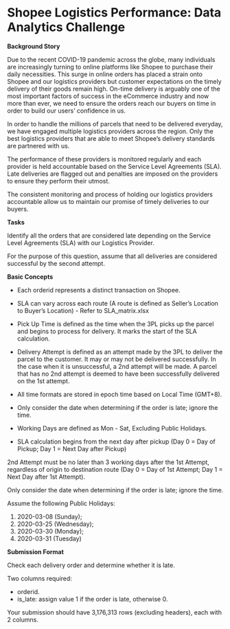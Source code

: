 # Shopee Logistics Performance: Data Analytics Challenge

**Background Story**

Due to the recent COVID-19 pandemic across the globe, many individuals are increasingly turning to online platforms like Shopee to purchase their daily necessities. This surge in online orders has placed a strain onto Shopee and our logistics providers but customer expectations on the timely delivery of their goods remain high. On-time delivery is arguably one of the most important factors of success in the eCommerce industry and now more than ever, we need to ensure the orders reach our buyers on time in order to build our users’ confidence in us.

In order to handle the millions of parcels that need to be delivered everyday, we have engaged multiple logistics providers across the region. Only the best logistics providers that are able to meet Shopee’s delivery standards are partnered with us.

The performance of these providers is monitored regularly and each provider is held accountable based on the Service Level Agreements (SLA). Late deliveries are flagged out and penalties are imposed on the providers to ensure they perform their utmost.

The consistent monitoring and process of holding our logistics providers accountable allow us to maintain our promise of timely deliveries to our buyers.

**Tasks**

Identify all the orders that are considered late depending on the Service Level Agreements (SLA) with our Logistics Provider.

For the purpose of this question, assume that all deliveries are considered successful by the second attempt.

**Basic Concepts**

- Each orderid represents a distinct transaction on Shopee.

- SLA can vary across each route (A route is defined as Seller’s Location to Buyer’s Location) - Refer to SLA_matrix.xlsx

- Pick Up Time is defined as the time when the 3PL picks up the parcel and begins to process for delivery. It marks the start of the SLA calculation.

- Delivery Attempt is defined as an attempt made by the 3PL to deliver the parcel to the customer. It may or may not be delivered successfully. In the case when it is unsuccessful, a 2nd attempt will be made. A parcel that has no 2nd attempt is deemed to have been successfully delivered on the 1st attempt.

- All time formats are stored in epoch time based on Local Time (GMT+8).

- Only consider the date when determining if the order is late; ignore the time.

- Working Days are defined as Mon - Sat, Excluding Public Holidays.

- SLA calculation begins from the next day after pickup (Day 0 = Day of Pickup; Day 1 = Next Day after Pickup)

2nd Attempt must be no later than 3 working days after the 1st Attempt, regardless of origin to destination route (Day 0 = Day of 1st Attempt; Day 1 = Next Day after 1st Attempt).

Only consider the date when determining if the order is late; ignore the time.

Assume the following Public Holidays:

1. 2020-03-08 (Sunday);
2. 2020-03-25 (Wednesday);
3. 2020-03-30 (Monday);
4. 2020-03-31 (Tuesday)

**Submission Format**

Check each delivery order and determine whether it is late.

Two columns required:

- orderid.
- is_late: assign value 1 if the order is late, otherwise 0.

Your submission should have 3,176,313 rows (excluding headers), each with 2 columns.
